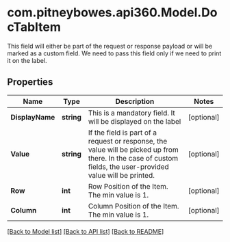 # com.pitneybowes.api360.Model.DocTabItem
This field will either be part of the request or response payload or will be marked as a custom field. We need to pass this field only if we need to print it on the label.

## Properties

Name | Type | Description | Notes
------------ | ------------- | ------------- | -------------
**DisplayName** | **string** | This is a mandatory field. It will be displayed on the label | [optional] 
**Value** | **string** | If the field is part of a request or response, the value will be picked up from there. In the case of custom fields, the user-provided value will be printed. | [optional] 
**Row** | **int** | Row Position of the Item. The min value is 1. | [optional] 
**Column** | **int** | Column Position of the Item. The min value is 1. | [optional] 

[[Back to Model list]](../../README.md#documentation-for-models) [[Back to API list]](../../README.md#documentation-for-api-endpoints) [[Back to README]](../../README.md)

